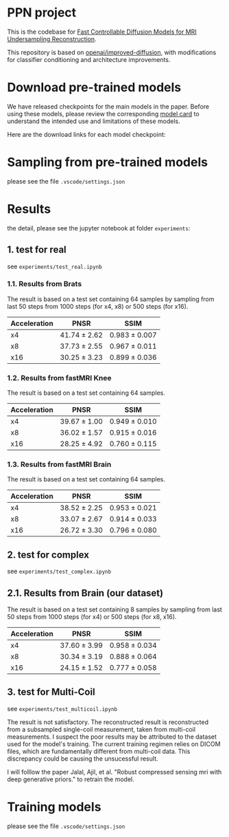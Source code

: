 # PPN project

This is the codebase for [Fast Controllable Diffusion Models for MRI Undersampling Reconstruction]().

This repository is based on [openai/improved-diffusion](https://github.com/openai/improved-diffusion), with modifications for classifier conditioning and architecture improvements.

# Download pre-trained models

We have released checkpoints for the main models in the paper. Before using these models, please review the corresponding [model card](model-card.md) to understand the intended use and limitations of these models.

Here are the download links for each model checkpoint:

 <!-- * 64x64 classifier: [64x64_classifier.pt](https://openaipublic.blob.core.windows.net/diffusion/jul-2021/64x64_classifier.pt)
  -->

# Sampling from pre-trained models

please see the file `.vscode/settings.json`

<!-- To sample from these models, you can use the `classifier_sample.py`, `image_sample.py`, and `super_res_sample.py` scripts.
Here, we provide flags for sampling from all of these models.
We assume that you have downloaded the relevant model checkpoints into a folder called `models/`.

For these examples, we will generate 100 samples with batch size 4. Feel free to change these values.

```
SAMPLE_FLAGS="--batch_size 4 --num_samples 100 --timestep_respacing 250"
``` -->

# Results

the detail, please see the jupyter notebook at folder `experiments`:

## 1. test for real
see `experiments/test_real.ipynb`

### 1.1. Results from Brats

The result is based on a test set containing 64 samples by sampling from last 50 steps from 1000 steps (for x4, x8) or 500 steps (for x16).

| Acceleration          | PNSR  | SSIM |
|------------------|------|-----------|
| x4   | $41.74\pm 2.62$ | $0.983\pm 0.007$      |
| x8 | $37.73\pm 2.55$ | $0.967\pm 0.011$      |
| x16   | $30.25\pm 3.23$ | $0.899\pm 0.036$      |


### 1.2. Results from fastMRI Knee

The result is based on a test set containing 64 samples.

| Acceleration          | PNSR  | SSIM |
|------------------|------|-----------|
| x4   | $39.67\pm 1.00$ | $0.949\pm 0.010$      |
| x8 | $36.02\pm 1.57$ | $0.915\pm 0.016$      |
| x16   | $28.25\pm 4.92$ | $0.760\pm 0.115$      |


### 1.3. Results from fastMRI Brain

The result is based on a test set containing 64 samples.

| Acceleration          | PNSR  | SSIM |
|------------------|------|-----------|
| x4   | $38.52\pm 2.25$ | $0.953\pm 0.021$      |
| x8 | $33.07\pm 2.67$ | $0.914\pm 0.033$      |
| x16   | $26.72\pm 3.30$ | $0.796\pm 0.080$      |


## 2. test for complex
see `experiments/test_complex.ipynb`

## 2.1. Results from Brain (our dataset)

The result is based on a test set containing 8 samples by sampling from last 50 steps from 1000 steps (for x4) or 500 steps (for x8, x16).

| Acceleration          | PNSR  | SSIM |
|------------------|------|-----------|
| x4   | $37.60\pm 3.99$ | $0.958\pm 0.034$      |
| x8 | $30.34\pm 3.19$ | $0.888\pm 0.064$      |
| x16   | $24.15\pm 1.52$ | $0.777\pm 0.058$      |


## 3. test for Multi-Coil
see `experiments/test_multicoil.ipynb`

The result is not satisfactory. The reconstructed result is reconstructed from a subsampled single-coil measurement, taken from multi-coil measurements. I suspect the poor results may be attributed to the dataset used for the model's training. The current training regimen relies on DICOM files, which are fundamentally different from multi-coil data. This discrepancy could be causing the unsucessful result.

I will folllow the paper Jalal, Ajil, et al. "Robust compressed sensing mri with deep generative priors." to retrain the model.

<!-- This table summarizes our ImageNet results for pure guided diffusion models:

| Dataset          | FID  | Precision | Recall |
|------------------|------|-----------|--------|
| ImageNet 64x64   | 2.07 | 0.74      | 0.63   |
| ImageNet 128x128 | 2.97 | 0.78      | 0.59   |
| ImageNet 256x256 | 4.59 | 0.82      | 0.52   |
| ImageNet 512x512 | 7.72 | 0.87      | 0.42   | -->


# Training models
please see the file `.vscode/settings.json`

<!-- Training diffusion models is described in the [parent repository](https://github.com/openai/improved-diffusion). Training a classifier is similar. We assume you have put training hyperparameters into a `TRAIN_FLAGS` variable, and classifier hyperparameters into a `CLASSIFIER_FLAGS` variable. Then you can run:

```
mpiexec -n N python scripts/classifier_train.py --data_dir path/to/imagenet $TRAIN_FLAGS $CLASSIFIER_FLAGS
```

Make sure to divide the batch size in `TRAIN_FLAGS` by the number of MPI processes you are using.

Here are flags for training the 128x128 classifier. You can modify these for training classifiers at other resolutions:

```sh
TRAIN_FLAGS="--iterations 300000 --anneal_lr True --batch_size 256 --lr 3e-4 --save_interval 10000 --weight_decay 0.05"
CLASSIFIER_FLAGS="--image_size 128 --classifier_attention_resolutions 32,16,8 --classifier_depth 2 --classifier_width 128 --classifier_pool attention --classifier_resblock_updown True --classifier_use_scale_shift_norm True"
``` -->
